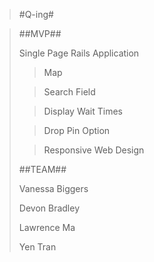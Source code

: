 >#Q-ing#

>
>##MVP##
>
>Single Page Rails Application
>>Map
>
>>Search Field
>
>>Display Wait Times
>
>>Drop Pin Option
>
>>Responsive Web Design
>
>##TEAM##
>
>Vanessa Biggers
>
>Devon Bradley
>
>Lawrence Ma
>
>Yen Tran
>


